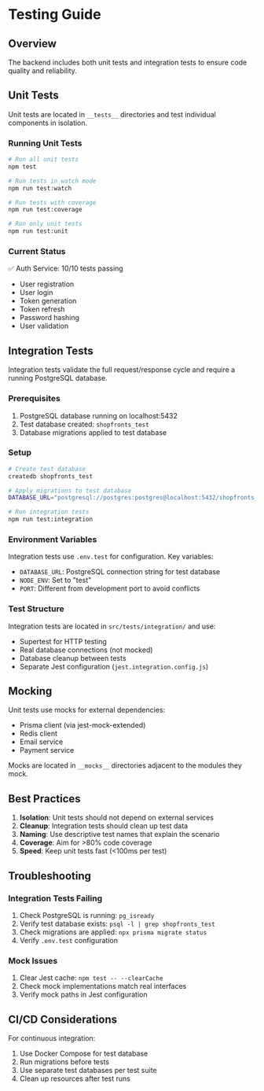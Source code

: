 # Testing Guide

## Overview

The backend includes both unit tests and integration tests to ensure code quality and reliability.

## Unit Tests

Unit tests are located in `__tests__` directories and test individual components in isolation.

### Running Unit Tests

```bash
# Run all unit tests
npm test

# Run tests in watch mode
npm run test:watch

# Run tests with coverage
npm run test:coverage

# Run only unit tests
npm run test:unit
```

### Current Status

✅ Auth Service: 10/10 tests passing
- User registration
- User login
- Token generation
- Token refresh
- Password hashing
- User validation

## Integration Tests

Integration tests validate the full request/response cycle and require a running PostgreSQL database.

### Prerequisites

1. PostgreSQL database running on localhost:5432
2. Test database created: `shopfronts_test`
3. Database migrations applied to test database

### Setup

```bash
# Create test database
createdb shopfronts_test

# Apply migrations to test database
DATABASE_URL="postgresql://postgres:postgres@localhost:5432/shopfronts_test?schema=public" npx prisma migrate deploy

# Run integration tests
npm run test:integration
```

### Environment Variables

Integration tests use `.env.test` for configuration. Key variables:
- `DATABASE_URL`: PostgreSQL connection string for test database
- `NODE_ENV`: Set to "test"
- `PORT`: Different from development port to avoid conflicts

### Test Structure

Integration tests are located in `src/tests/integration/` and use:
- Supertest for HTTP testing
- Real database connections (not mocked)
- Database cleanup between tests
- Separate Jest configuration (`jest.integration.config.js`)

## Mocking

Unit tests use mocks for external dependencies:
- Prisma client (via jest-mock-extended)
- Redis client
- Email service
- Payment service

Mocks are located in `__mocks__` directories adjacent to the modules they mock.

## Best Practices

1. **Isolation**: Unit tests should not depend on external services
2. **Cleanup**: Integration tests should clean up test data
3. **Naming**: Use descriptive test names that explain the scenario
4. **Coverage**: Aim for >80% code coverage
5. **Speed**: Keep unit tests fast (<100ms per test)

## Troubleshooting

### Integration Tests Failing

1. Check PostgreSQL is running: `pg_isready`
2. Verify test database exists: `psql -l | grep shopfronts_test`
3. Check migrations are applied: `npx prisma migrate status`
4. Verify `.env.test` configuration

### Mock Issues

1. Clear Jest cache: `npm test -- --clearCache`
2. Check mock implementations match real interfaces
3. Verify mock paths in Jest configuration

## CI/CD Considerations

For continuous integration:
1. Use Docker Compose for test database
2. Run migrations before tests
3. Use separate test databases per test suite
4. Clean up resources after test runs